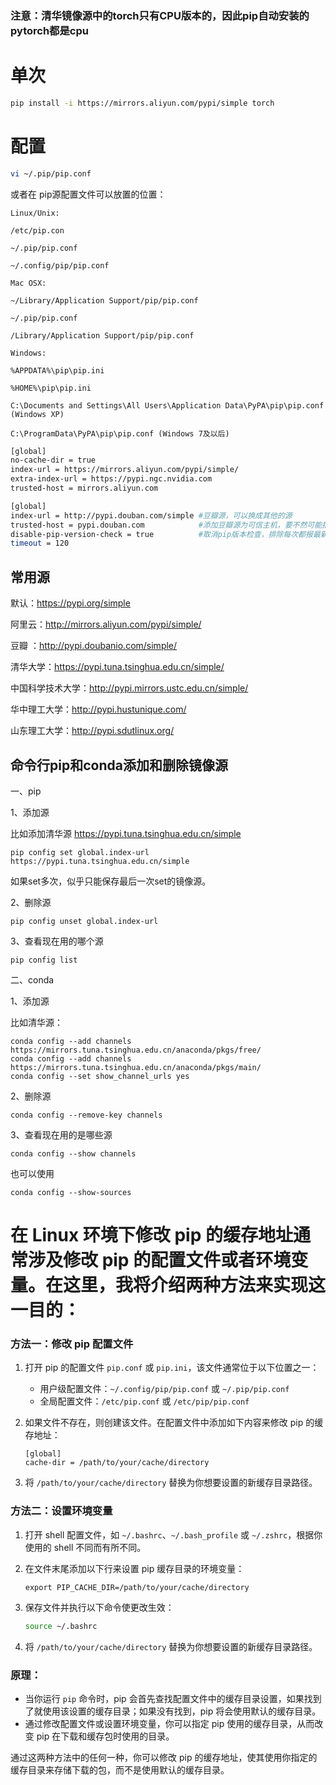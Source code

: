 ### 注意：清华镜像源中的torch只有CPU版本的，因此pip自动安装的pytorch都是cpu

# 单次
```bash
pip install -i https://mirrors.aliyun.com/pypi/simple torch
```

# 配置
```bash
vi ~/.pip/pip.conf
```
或者在
pip源配置文件可以放置的位置：
```
Linux/Unix:

/etc/pip.con

~/.pip/pip.conf

~/.config/pip/pip.conf

Mac OSX:

~/Library/Application Support/pip/pip.conf

~/.pip/pip.conf

/Library/Application Support/pip/pip.conf

Windows:

%APPDATA%\pip\pip.ini

%HOME%\pip\pip.ini

C:\Documents and Settings\All Users\Application Data\PyPA\pip\pip.conf (Windows XP)

C:\ProgramData\PyPA\pip\pip.conf (Windows 7及以后)
```
```bash
[global]
no-cache-dir = true
index-url = https://mirrors.aliyun.com/pypi/simple/
extra-index-url = https://pypi.ngc.nvidia.com
trusted-host = mirrors.aliyun.com
```
```bash
[global]
index-url = http://pypi.douban.com/simple #豆瓣源，可以换成其他的源
trusted-host = pypi.douban.com            #添加豆瓣源为可信主机，要不然可能报错
disable-pip-version-check = true          #取消pip版本检查，排除每次都报最新的pip
timeout = 120
```

## 常用源
默认：https://pypi.org/simple

阿里云：http://mirrors.aliyun.com/pypi/simple/

豆瓣 ：http://pypi.doubanio.com/simple/

清华大学：https://pypi.tuna.tsinghua.edu.cn/simple/

中国科学技术大学：http://pypi.mirrors.ustc.edu.cn/simple/

华中理工大学：http://pypi.hustunique.com/

山东理工大学：http://pypi.sdutlinux.org/

## 命令行pip和conda添加和删除镜像源

一、pip

1、添加源

比如添加清华源
https://pypi.tuna.tsinghua.edu.cn/simple
```
pip config set global.index-url https://pypi.tuna.tsinghua.edu.cn/simple
```
如果set多次，似乎只能保存最后一次set的镜像源。

2、删除源
```
pip config unset global.index-url
```
3、查看现在用的哪个源
```
pip config list
```

二、conda

1、添加源

比如清华源：
```
conda config --add channels https://mirrors.tuna.tsinghua.edu.cn/anaconda/pkgs/free/
conda config --add channels https://mirrors.tuna.tsinghua.edu.cn/anaconda/pkgs/main/
conda config --set show_channel_urls yes
```
2、删除源
```
conda config --remove-key channels
```
3、查看现在用的是哪些源
```
conda config --show channels
```
也可以使用
```
conda config --show-sources
```

# 在 Linux 环境下修改 pip 的缓存地址通常涉及修改 pip 的配置文件或者环境变量。在这里，我将介绍两种方法来实现这一目的：
 
### 方法一：修改 pip 配置文件
 
1. 打开 pip 的配置文件 `pip.conf` 或 `pip.ini`，该文件通常位于以下位置之一：
   - 用户级配置文件：`~/.config/pip/pip.conf` 或 `~/.pip/pip.conf`
   - 全局配置文件：`/etc/pip.conf` 或 `/etc/pip/pip.conf`
 
2. 如果文件不存在，则创建该文件。在配置文件中添加如下内容来修改 pip 的缓存地址：
   ```
   [global]
   cache-dir = /path/to/your/cache/directory
   ```
 
3. 将 `/path/to/your/cache/directory` 替换为你想要设置的新缓存目录路径。
 
### 方法二：设置环境变量
 
1. 打开 shell 配置文件，如 `~/.bashrc`、`~/.bash_profile` 或 `~/.zshrc`，根据你使用的 shell 不同而有所不同。
 
2. 在文件末尾添加以下行来设置 pip 缓存目录的环境变量：
   ```
   export PIP_CACHE_DIR=/path/to/your/cache/directory
   ```
 
3. 保存文件并执行以下命令使更改生效：
   ```bash
   source ~/.bashrc
   ```
 
4. 将 `/path/to/your/cache/directory` 替换为你想要设置的新缓存目录路径。
 
### 原理：
 
- 当你运行 `pip` 命令时，pip 会首先查找配置文件中的缓存目录设置，如果找到了就使用该设置的缓存目录；如果没有找到，pip 将会使用默认的缓存目录。
- 通过修改配置文件或设置环境变量，你可以指定 pip 使用的缓存目录，从而改变 pip 在下载和缓存包时使用的目录。
 
通过这两种方法中的任何一种，你可以修改 pip 的缓存地址，使其使用你指定的缓存目录来存储下载的包，而不是使用默认的缓存目录。
